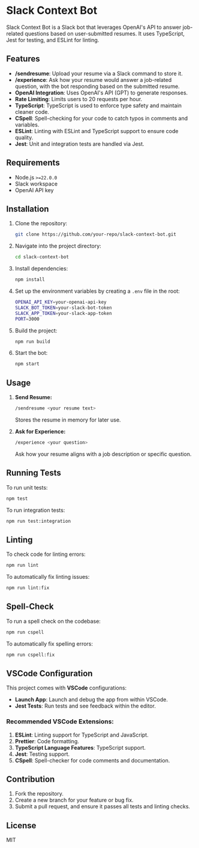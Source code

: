 # Slack Context Bot

Slack Context Bot is a Slack bot that leverages OpenAI's API to answer job-related questions based on user-submitted resumes. It uses TypeScript, Jest for testing, and ESLint for linting.

## Features

- **/sendresume**: Upload your resume via a Slack command to store it.
- **/experience**: Ask how your resume would answer a job-related question, with the bot responding based on the submitted resume.
- **OpenAI Integration**: Uses OpenAI's API (GPT) to generate responses.
- **Rate Limiting**: Limits users to 20 requests per hour.
- **TypeScript**: TypeScript is used to enforce type safety and maintain cleaner code.
- **CSpell**: Spell-checking for your code to catch typos in comments and variables.
- **ESLint**: Linting with ESLint and TypeScript support to ensure code quality.
- **Jest**: Unit and integration tests are handled via Jest.

## Requirements

- Node.js `>=22.0.0`
- Slack workspace
- OpenAI API key

## Installation

1. Clone the repository:

   ```bash
   git clone https://github.com/your-repo/slack-context-bot.git
   ```

2. Navigate into the project directory:

   ```bash
   cd slack-context-bot
   ```

3. Install dependencies:

   ```bash
   npm install
   ```

4. Set up the environment variables by creating a `.env` file in the root:

   ```bash
   OPENAI_API_KEY=your-openai-api-key
   SLACK_BOT_TOKEN=your-slack-bot-token
   SLACK_APP_TOKEN=your-slack-app-token
   PORT=3000
   ```

5. Build the project:

   ```bash
   npm run build
   ```

6. Start the bot:

   ```bash
   npm start
   ```

## Usage

1. **Send Resume:**

   ```bash
   /sendresume <your resume text>
   ```

   Stores the resume in memory for later use.

2. **Ask for Experience:**

   ```bash
   /experience <your question>
   ```

   Ask how your resume aligns with a job description or specific question.

## Running Tests

To run unit tests:

```bash
npm test
```

To run integration tests:

```bash
npm run test:integration
```

## Linting

To check code for linting errors:

```bash
npm run lint
```

To automatically fix linting issues:

```bash
npm run lint:fix
```

## Spell-Check

To run a spell check on the codebase:

```bash
npm run cspell
```

To automatically fix spelling errors:

```bash
npm run cspell:fix
```

## VSCode Configuration

This project comes with **VSCode** configurations:

- **Launch App**: Launch and debug the app from within VSCode.
- **Jest Tests**: Run tests and see feedback within the editor.

### Recommended VSCode Extensions:

1. **ESLint**: Linting support for TypeScript and JavaScript.
2. **Prettier**: Code formatting.
3. **TypeScript Language Features**: TypeScript support.
4. **Jest**: Testing support.
5. **CSpell**: Spell-checker for code comments and documentation.

## Contribution

1. Fork the repository.
2. Create a new branch for your feature or bug fix.
3. Submit a pull request, and ensure it passes all tests and linting checks.

## License

MIT
